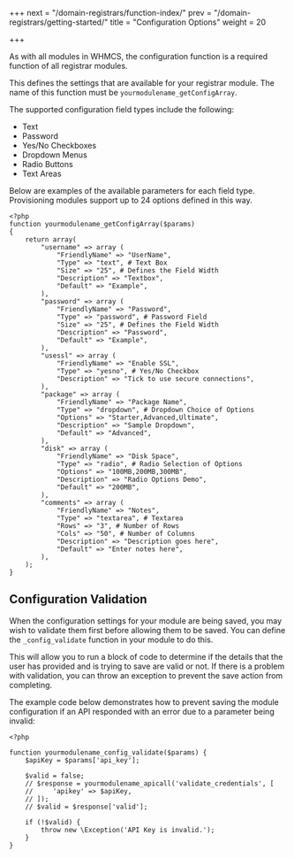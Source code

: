 +++
next = "/domain-registrars/function-index/"
prev = "/domain-registrars/getting-started/"
title = "Configuration Options"
weight = 20

+++

As with all modules in WHMCS, the configuration function is a required function of all registrar modules.

This defines the settings that are available for your registrar module. The name of this function must be `yourmodulename_getConfigArray`.

The supported configuration field types include the following:

* Text
* Password
* Yes/No Checkboxes
* Dropdown Menus
* Radio Buttons
* Text Areas

Below are examples of the available parameters for each field type. Provisioning modules support up to 24 options defined in this way.

```
<?php
function yourmodulename_getConfigArray($params)
{
    return array(
        "username" => array (
            "FriendlyName" => "UserName",
            "Type" => "text", # Text Box
            "Size" => "25", # Defines the Field Width
            "Description" => "Textbox",
            "Default" => "Example",
        ),
        "password" => array (
            "FriendlyName" => "Password",
            "Type" => "password", # Password Field
            "Size" => "25", # Defines the Field Width
            "Description" => "Password",
            "Default" => "Example",
        ),
        "usessl" => array (
            "FriendlyName" => "Enable SSL",
            "Type" => "yesno", # Yes/No Checkbox
            "Description" => "Tick to use secure connections",
        ),
        "package" => array (
            "FriendlyName" => "Package Name",
            "Type" => "dropdown", # Dropdown Choice of Options
            "Options" => "Starter,Advanced,Ultimate",
            "Description" => "Sample Dropdown",
            "Default" => "Advanced",
        ),
        "disk" => array (
            "FriendlyName" => "Disk Space",
            "Type" => "radio", # Radio Selection of Options
            "Options" => "100MB,200MB,300MB",
            "Description" => "Radio Options Demo",
            "Default" => "200MB",
        ),
        "comments" => array (
            "FriendlyName" => "Notes",
            "Type" => "textarea", # Textarea
            "Rows" => "3", # Number of Rows
            "Cols" => "50", # Number of Columns
            "Description" => "Description goes here",
            "Default" => "Enter notes here",
        ),
    );
}
```
## Configuration Validation

When the configuration settings for your module are being saved, you may wish to validate them first before allowing them to be saved. You can define the `_config_validate` function in your module to do this.

This will allow you to run a block of code to determine if the details that the user has provided and is trying to save are valid or not. If there is a problem with validation, you can throw an exception to prevent the save action from completing.

The example code below demonstrates how to prevent saving the module configuration if an API responded with an error due to a parameter being invalid:

```
<?php
 
function yourmodulename_config_validate($params) {
    $apiKey = $params['api_key'];
  
    $valid = false;
    // $response = yourmodulename_apicall('validate_credentials', [
    //     'apikey' => $apiKey,
    // ]);
    // $valid = $response['valid'];
  
    if (!$valid) {
        throw new \Exception('API Key is invalid.');
    }
}
```
